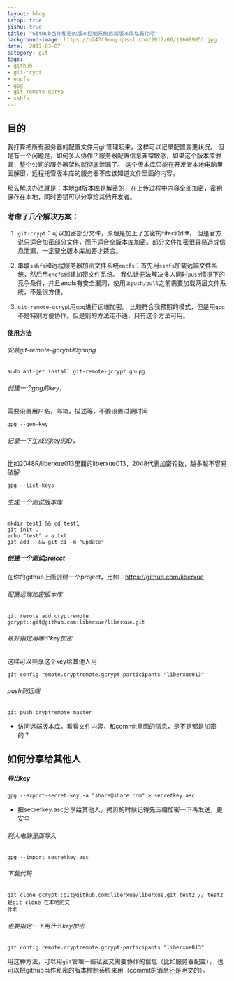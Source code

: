 ```yaml
---
layout: blog
istop: true
jishu: true
title: "GitHub当作私密的版本控制系统远端版本库私有化哈"
background-image: https://o243f9mnq.qnssl.com/2017/06/116099051.jpg
date:  2017-03-07
category: git
tags:
- github
- git-crypt
- encfs
- gpg
- git-remote-gcryp
- sshfs
---
```

 
## 目的
 
我打算把所有服务器的配置文件用git管理起来，这样可以记录配置变更状况。 但是有一个问题是，如何多人协作？服务器配置信息非常敏感，如果这个版本库泄漏，整个公司的服务器架构就彻底泄漏了。 这个版本库只能在开发者本地电脑里面解密，远程托管版本库的服务器不应该知道文件里面的内容。

那么解决办法就是：本地git版本库是解密的，在上传过程中内容全部加密，密钥保存在本地，同时密钥可以分享给其他开发者。

### 考虑了几个解决方案：

1. ``git-crypt``：可以加密部分文件，原理是加上了加密的fiter和diff， 但是官方说只适合加密部分文件，而不适合全版本库加密。部分文件加密很容易造成信息泄漏，一定要全版本库加密才适合。

2. 串联``sshfs``和远程服务器加密文件系统``encfs``：首先用``sshfs``加载远端文件系统，然后用``encfs``创建加密文件系统。 我估计无法解决多人同时``push``情况下的竞争条件，并且encfs有安全漏洞，使用``上push/pull``之前需要加载两层文件系统，不是很方便。

3. ``git-remote-gcryp``t用``gpg``进行远端加密。 比较符合我预期的模式，但是用``gpg``不是特别方便协作。但是别的方法走不通，只有这个方法可用。

#### 使用方法


######  安装git-remote-gcrypt和gnupg
```
sudo apt-get install git-remote-gcrypt gnupg
```
###### 创建一个gpg的key，
 需要设置用户名，邮箱，描述等，不要设置过期时间
```
gpg --gen-key
```
###### 记录一下生成的key的ID，

比如2048R/liberxue013里面的liberxue013，2048代表加密轮数，越多越不容易破解
```
gpg --list-keys
```
###### 生成一个测试版本库
```
mkdir test1 && cd test1
git init .
echo "test" > a.txt
git add . && git ci -m "update"
```
##### 创建一个测试project

在你的github上面创建一个project，比如：https://github.com/liberxue

######  配置远端加密版本库
```
git remote add cryptremote gcrypt::git@github.com:liberxue/liberxue.git
```
###### 最好指定用哪个key加密
 这样可以共享这个key给其他人用
```
git config remote.cryptremote.gcrypt-participants "liberxue013"
```
###### push到远端
```
git push cryptremote master
```
* 访问远端版本库，看看文件内容，和commit里面的信息，是不是都是加密的？

## 如何分享给其他人


##### 导出key
```
gpg --export-secret-key -a "share@share.com" > secretkey.asc
```
- 把secretkey.asc分享给其他人，拷贝的时候记得先压缩加密一下再发送，更安全

###### 别人电脑里面导入
```
gpg --import secretkey.asc
```
###### 下载代码
```
git clone gcrypt::git@github.com:liberxue/liberxue.git test2 // test2是git clone 在本地的文
件名
```
###### 也要指定一下用什么key加密
```
git config remote.cryptremote.gcrypt-participants "liberxue013"

```

用这种方法，可以用``git``管理一些私密又需要协作的信息（比如服务器配置）， 也可以把github当作私密的版本控制系统来用（commit的消息还是明文的）。



